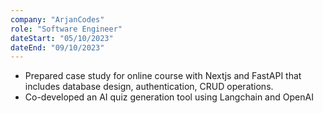 ```yaml
---
company: "ArjanCodes"
role: "Software Engineer"
dateStart: "05/10/2023"
dateEnd: "09/10/2023"
---
```


- Prepared case study for online course with Nextjs and FastAPI that includes database design, authentication, CRUD operations.
- Co-developed an AI quiz generation tool using Langchain and OpenAI
